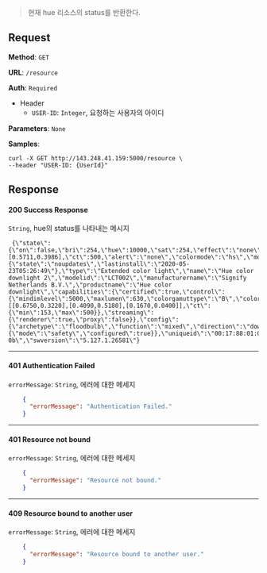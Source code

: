 > 현재 hue 리소스의 status를 반환한다. 

## Request

**Method**: `GET`

**URL**: `/resource`

**Auth**: `Required`

* Header
  * `USER-ID`: `Integer`, 요청하는 사용자의 아이디

**Parameters**: `None`

**Samples**:
```
curl -X GET http://143.248.41.159:5000/resource \
--header "USER-ID: {UserId}"
```

## Response

#### 200 Success Response
`String`, hue의 status를 나타내는 메시지
```
 {\"state\":{\"on\":false,\"bri\":254,\"hue\":10000,\"sat\":254,\"effect\":\"none\",\"xy\":[0.5711,0.3986],\"ct\":500,\"alert\":\"none\",\"colormode\":\"hs\",\"mode\":\"homeautomation\",\"reachable\":true},\"swupdate\":{\"state\":\"noupdates\",\"lastinstall\":\"2020-05-23T05:26:49\"},\"type\":\"Extended color light\",\"name\":\"Hue color downlight 2\",\"modelid\":\"LCT002\",\"manufacturername\":\"Signify Netherlands B.V.\",\"productname\":\"Hue color downlight\",\"capabilities\":{\"certified\":true,\"control\":{\"mindimlevel\":5000,\"maxlumen\":630,\"colorgamuttype\":\"B\",\"colorgamut\":[[0.6750,0.3220],[0.4090,0.5180],[0.1670,0.0400]],\"ct\":{\"min\":153,\"max\":500}},\"streaming\":{\"renderer\":true,\"proxy\":false}},\"config\":{\"archetype\":\"floodbulb\",\"function\":\"mixed\",\"direction\":\"downwards\",\"startup\":{\"mode\":\"safety\",\"configured\":true}},\"uniqueid\":\"00:17:88:01:00:e2:11:07-0b\",\"swversion\":\"5.127.1.26581\"}
```

***
#### 401 Authentication Failed
`errorMessage`: `String`, 에러에 대한 메세지
```json
    {
      "errorMessage": "Authentication Failed."
    }
```
***
#### 401 Resource not bound
`errorMessage`: `String`, 에러에 대한 메세지
```json
    {
      "errorMessage": "Resource not bound."
    }
```
***
#### 409 Resource bound to another user
`errorMessage`: `String`, 에러에 대한 메세지
```json
    {
      "errorMessage": "Resource bound to another user."
    }
```